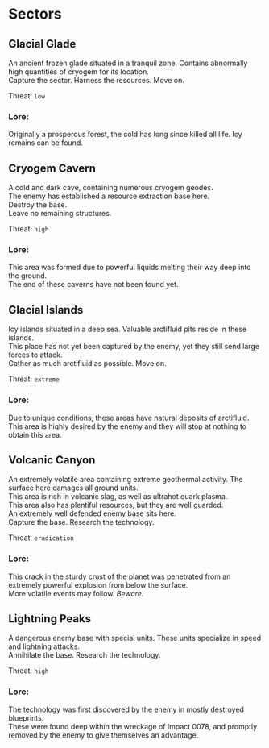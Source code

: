 # Sectors

## Glacial Glade

An ancient frozen glade situated in a tranquil zone. Contains abnormally high quantities of cryogem for its location.  
Capture the sector. Harness the resources. Move on.

Threat: `low`

### Lore:

Originally a prosperous forest, the cold has long since killed all life. Icy remains can be found.

## Cryogem Cavern

A cold and dark cave, containing numerous cryogem geodes.  
The enemy has established a resource extraction base here.  
Destroy the base.  
Leave no remaining structures.

Threat: `high`

### Lore:

This area was formed due to powerful liquids melting their way deep into the ground.  
The end of these caverns have not been found yet.

## Glacial Islands

Icy islands situated in a deep sea. Valuable arctifluid pits reside in these islands.  
This place has not yet been captured by the enemy, yet they still send large forces to attack.  
Gather as much arctifluid as possible. Move on.

Threat: `extreme`

### Lore:

Due to unique conditions, these areas have natural deposits of arctifluid.  
This area is highly desired by the enemy and they will stop at nothing to obtain this area.

## Volcanic Canyon

An extremely volatile area containing extreme geothermal activity. The surface here damages all ground units.  
This area is rich in volcanic slag, as well as ultrahot quark plasma.  
This area also has plentiful resources, but they are well guarded.  
An extremely well defended enemy base sits here.  
Capture the base. Research the technology.

Threat: `eradication`

### Lore:

This crack in the sturdy crust of the planet was penetrated from an extremely powerful explosion from below the surface.  
More volatile events may follow. *Beware.*

## Lightning Peaks

A dangerous enemy base with special units. These units specialize in speed and lightning attacks.  
Annihilate the base. Research the technology.

Threat: `high`

### Lore:

The technology was first discovered by the enemy in mostly destroyed blueprints.  
These were found deep within the wreckage of Impact 0078, and promptly removed by the enemy to give themselves an advantage.